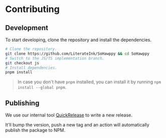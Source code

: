 # Contributing

## Development

To start developing, clone the repository and install the dependencies.

```bash
# Clone the repository.
git clone https://github.com/LiterateInk/SoHawppy && cd SoHawppy
# Switch to the JS/TS implementation branch.
git checkout js
# Install dependencies.
pnpm install
```

> In case you don't have `pnpm` installed, you can install it by running `npm install --global pnpm`.

## Publishing

We use our internal tool [QuickRelease](https://github.com/LiterateInk/QuickRelease) to write a new release.

It'll bump the version, push a new tag and an action will automatically publish the package to NPM.
